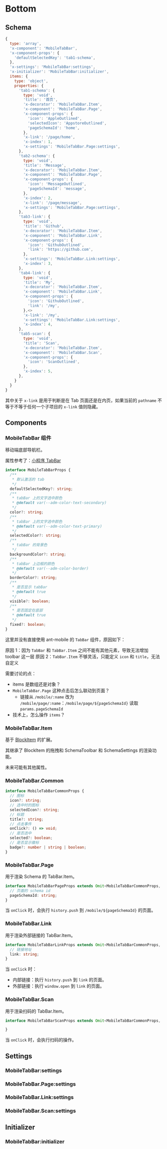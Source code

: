 # Bottom

## Schema

```js
{
  type: 'array',
  'x-component': 'MobileTabBar',
  'x-component-props': {
    'defaultSelectedKey': 'tab1-schema',
  },
  'x-settings': 'MobileTabBar:settings',
  'x-initializer': 'MobileTabBar:initializer',
  items: {
    type: 'object',
    properties: {
      'tab1-schema': {
        type: 'void',
        'title': '首页',
        'x-decorator': 'MobileTabBar.Item',
        'x-component': 'MobileTabBar.Page',
        'x-component-props': {
          'icon': 'AppleOutlined',
          'selectedIcon': 'AppstoreOutlined',
          'pageSchemaId': 'home',
        },
        'x-link': '/page/home',
        'x-index': 1,
        'x-settings': 'MobileTabBar.Page:settings',
      },
      'tab2-schema': {
        type: 'void',
        'title': 'Message',
        'x-decorator': 'MobileTabBar.Item',
        'x-component': 'MobileTabBar.Page',
        'x-component-props': {
          'icon': 'MessageOutlined',
          'pageSchemaId': 'message',
        },
        'x-index': 2,
        'x-link': '/page/message',
        'x-settings': 'MobileTabBar.Page:settings',
      },
      'tab3-link': {
        type: 'void',
        'title': 'Github',
        'x-decorator': 'MobileTabBar.Item',
        'x-component': 'MobileTabBar.Link',
        'x-component-props': {
          'icon': 'GithubOutlined',
          'link': 'https://github.com',
        },
        'x-settings': 'MobileTabBar.Link:settings',
        'x-index': 3,
      },
      'tab4-link': {
        type: 'void',
        'title': 'My',
        'x-decorator': 'MobileTabBar.Item',
        'x-component': 'MobileTabBar.Link',
        'x-component-props': {
          'icon': 'GithubOutlined',
          'link': '/my',
        },<>
        'x-link': '/my',
        'x-settings': 'MobileTabBar.Link:settings',
        'x-index': 4,
      },
      'tab5-scan': {
        type: 'void',
        'title': 'Scan',
        'x-decorator': 'MobileTabBar.Item',
        'x-component': 'MobileTabBar.Scan',
        'x-component-props': {
          'icon': 'ScanOutlined',
        },
        'x-index': 5,
      },
    }
  }
}
```

其中关于 `x-link` 是用于判断是在 Tab 页面还是在内页，如果当前的 `pathname` 不等于不等于任何一个子项目的 `x-link` 值则隐藏。

## Components

### MobileTabBar 组件

移动端底部导航栏。

属性参考了：[小程序 TabBar](https://developers.weixin.qq.com/miniprogram/dev/reference/configuration/app.html#tabBar)

```ts
interface MobileTabBarProps {
  /**
   * 默认激活的 tab
   */
  defaultSelectedKey?: string;
  /**
   * tabBar 上的文字选中颜色
   * @default var(--adm-color-text-secondary)
   */
  color?: string;
  /**
   * tabBar 上的文字选中颜色
   * @default var(--adm-color-text-primary)
   */
  selectedColor?: string;
  /**
   * tabBar 的背景色
   */
  backgroundColor?: string;
  /**
   * tabBar 上边框的颜色
   * @default var(--adm-color-border)
   */
  borderColor?: string;
  /**
   * 是否显示 tabBar
   * @default true
   */
  visible?: boolean;
  /**
   * 是否固定在底部
   * @default true
   */
  fixed?: boolean;
}
```

这里并没有直接使用 ant-mobile 的 `TabBar` 组件，原因如下：

原因 1：因为 `TabBar` 和 `TabBar.Item` 之间不能有其他元素，导致无法增加 toolbar 这一层
原因 2：`TabBar.Item` 不够灵活，只能定义 `icon` 和 `title`，无法自定义

需要讨论的点：

- items 是数组还是对象？
- `MobileTabBar.Page` 这种点击后怎么联动到页面？
  - 链接从 `/mobile/:name` 改为 `/mobile/page/:name`：`/mobile/page/${pageSchemaId}` 读取 `params.pageSchemaId`
- 技术上，怎么操作 `items`？

### MobileTabBar.Item

基于 [BlockItem](https://client.docs.nocobase.com/components/block-item) 的扩展。

其继承了 BlockItem 的拖拽和 SchemaToolbar 和 SchemaSettings 的渲染功能。

未来可能有其他属性。

### MobileTabBar.Common

```ts
interface MobileTabBarCommonProps {
  // 图标
  icon?: string;
  // 选中时的图标
  selectedIcon?: string;
  // 标题
  title?: string;
  // 点击事件
  onClick?: () => void;
  // 是否选中
  selected?: boolean;
  // 是否显示徽标
  badge?: number | string | boolean;
}
```

### MobileTabBar.Page

用于渲染 Schema 的 TabBar.Item。

```ts
interface MobileTabBarPageProps extends Omit<MobileTabBarCommonProps, 'onClick'> {
  // 页面的 schema id
  pageSchemaId: string;
}
```

当 `onClick` 时，会执行 `history.push` 到 `/mobile/${pageSchemaId}` 的页面。

### MobileTabBar.Link

用于渲染外部链接的 TabBar.Item。

```ts
interface MobileTabBarLinkProps extends Omit<MobileTabBarCommonProps, 'onClick'> {
  // 链接地址
  link: string;
}
```

当 `onClick` 时：

- 内部链接：执行 `history.push` 到 `link` 的页面。
- 外部链接：执行 `window.open` 到 `link` 的页面。

### MobileTabBar.Scan

用于渲染扫码的 TabBar.Item。

```ts
interface MobileTabBarScanProps extends Omit<MobileTabBarCommonProps, 'onClick'> {

}
```

当 `onClick` 时，会执行扫码的操作。

## Settings

### MobileTabBar:settings

### MobileTabBar.Page:settings

### MobileTabBar.Link:settings

### MobileTabBar.Scan:settings

## Initializer

### MobileTabBar:initializer

